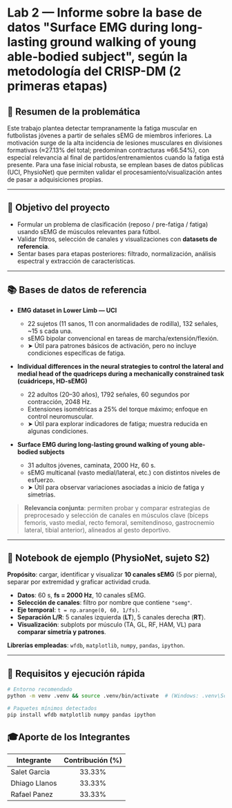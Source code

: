 # Lab 2 — Informe sobre la base de datos "Surface EMG during long-lasting ground walking of young able-bodied subject", según la metodología del CRISP-DM (2 primeras etapas)

## 🧭 Resumen de la problemática
Este trabajo plantea detectar tempranamente la fatiga muscular en futbolistas jóvenes a partir de señales sEMG de miembros inferiores. La motivación surge de la alta incidencia de lesiones musculares en divisiones formativas (≈27.13% del total; predominan contracturas ≈66.54%), con especial relevancia al final de partidos/entrenamientos cuando la fatiga está presente. Para una fase inicial robusta, se emplean bases de datos públicas (UCI, PhysioNet) que permiten validar el procesamiento/visualización antes de pasar a adquisiciones propias.

---

## 🎯 Objetivo del proyecto
- Formular un problema de clasificación (reposo / pre-fatiga / fatiga) usando sEMG de músculos relevantes para fútbol.
- Validar filtros, selección de canales y visualizaciones con **datasets de referencia**.
- Sentar bases para etapas posteriores: filtrado, normalización, análisis espectral y extracción de características.

---

## 📚 Bases de datos de referencia
- **EMG dataset in Lower Limb — UCI**
  - 22 sujetos (11 sanos, 11 con anormalidades de rodilla), 132 señales, ~15 s cada una.
  - sEMG bipolar convencional en tareas de marcha/extensión/flexión.
  - ➤ Útil para patrones básicos de activación, pero no incluye condiciones específicas de fatiga.

- **Individual differences in the neural strategies to control the lateral and medial head of the quadriceps during a mechanically constrained task (cuádriceps, HD-sEMG)**
  - 22 adultos (20–30 años), 1792 señales, 60 segundos por contracción, 2048 Hz.
  - Extensiones isométricas a 25% del torque máximo; enfoque en control neuromuscular.
  - ➤ Útil para explorar indicadores de fatiga; muestra reducida en algunas condiciones.

- **Surface EMG during long-lasting ground walking of young able-bodied subjects**
  - 31 adultos jóvenes, caminata, 2000 Hz, 60 s.
  - sEMG multicanal (vasto medial/lateral, etc.) con distintos niveles de esfuerzo.
  - ➤ Útil para observar variaciones asociadas a inicio de fatiga y simetrías.

> **Relevancia conjunta**: permiten probar y comparar estrategias de preprocesado y selección de canales en músculos clave (bíceps femoris, vasto medial, recto femoral, semitendinoso, gastrocnemio lateral, tibial anterior), alineados al gesto deportivo.

---

## 🧪 Notebook de ejemplo (PhysioNet, sujeto S2)
**Propósito**: cargar, identificar y visualizar **10 canales sEMG** (5 por pierna), separar por extremidad y graficar actividad cruda.

- **Datos**: 60 s, **fs = 2000 Hz**, 10 canales sEMG.
- **Selección de canales**: filtro por nombre que contiene `"semg"`.
- **Eje temporal**: `t = np.arange(0, 60, 1/fs)`.
- **Separación L/R**: 5 canales izquierda (**LT**), 5 canales derecha (**RT**).
- **Visualización**: subplots por músculo (TA, GL, RF, HAM, VL) para **comparar simetría y patrones**.

**Librerías empleadas**: `wfdb`, `matplotlib`, `numpy`, `pandas`, `ipython`.

---

## 🧰 Requisitos y ejecución rápida
```bash
# Entorno recomendado
python -m venv .venv && source .venv/bin/activate  # (Windows: .venv\Scripts\activate)

# Paquetes mínimos detectados
pip install wfdb matplotlib numpy pandas ipython
```

## 🎓Aporte de los Integrantes

| Integrante | Contribución (%) |
|----------|:----------:|
| Salet Garcia   | 33.33%     |
| Dhiago Llanos  | 33.33%     |
| Rafael Panez   | 33.33%     |

